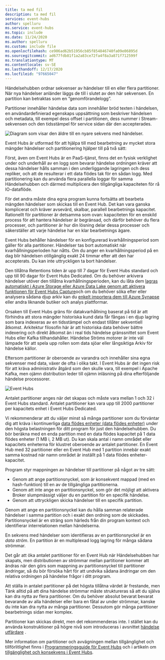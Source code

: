 ```yaml
---
title: ta med fil
description: ta med fil
services: event-hubs
author: spelluru
ms.service: event-hubs
ms.topic: include
ms.date: 11/24/2020
ms.author: spelluru
ms.custom: include file
ms.openlocfilehash: ce906ad62b51956cb85f854846740fa09e06895d
ms.sourcegitcommit: ad677fdb81f1a2a83ce72fa4f8a3a871f712599f
ms.translationtype: MT
ms.contentlocale: sv-SE
ms.lasthandoff: 12/17/2020
ms.locfileid: "97665047"
---
```

Händelsehubben ordnar sekvenser av händelser till en eller flera partitioner. När nya händelser anländer läggs de till i slutet av den här sekvensen. En partition kan betraktas som en ”genomförandelogg”.

Partitioner innehåller händelse data som innehåller bröd texten i händelsen, en användardefinierad egenskaps uppsättning som beskriver händelsen och metadata, till exempel dess offset i partitionen, dess nummer i Stream-sekvensen och den tidsstämpel för service sidan där den accepterades.

![Diagram som visar den äldre till en nyare sekvens med händelser.](./media/event-hubs-partitions/partition.png)

Event Hubs är utformad för att hjälpa till med bearbetning av mycket stora mängder händelser och partitionering hjälper till på två sätt:

Först, även om Event Hubs är en PaaS-tjänst, finns det en fysisk verklighet under och underhåll av en logg som bevarar händelse ordningen kräver att dessa händelser hålls samman i den underliggande lagringen och dess repliker, och att de resulterar i ett data flödes tak för en sådan logg. Med partitionering kan du använda flera parallella loggar för samma Händelsehubben och därmed multiplicera den tillgängliga kapaciteten för rå IO-dataflöde.

För det andra måste dina egna program kunna fortsätta att bearbeta mängden händelser som skickas till en Event Hub. Det kan vara ganska komplicerat och kräver avsevärd, skalbar, parallell bearbetnings kapacitet. Rationellt för partitioner är detsamma som ovan: kapaciteten för en enskild process för att hantera händelser är begränsad, och därför behöver du flera processer, och partitioner är hur din lösning delar dessa processer och säkerställer att varje händelse har en klar bearbetnings ägare. 

Event Hubs behåller händelser för en konfigurerad kvarhållningsperiod som gäller för alla partitioner. Händelser tas bort automatiskt när kvarhållningsperioden har nåtts. Om du anger en kvarhållningsperiod på en dag blir händelsen otillgänglig exakt 24 timmar efter att den har accepterats. Du kan inte uttryckligen ta bort händelser. 

Den tillåtna Retentions tiden är upp till 7 dagar för Event Hubs standard och upp till 90 dagar för Event Hubs Dedicated. Om du behöver arkivera händelser utöver den tillåtna kvarhållningsperioden, kan du låta dem [lagras automatiskt i Azure Storage eller Azure Data Lake genom att aktivera funktionen för Event Hubs Capture](../articles/event-hubs/event-hubs-capture-overview.md)och om du behöver söka efter eller analysera sådana djup arkiv kan du [enkelt importera dem till Azure Synapse](../articles/event-hubs/store-captured-data-data-warehouse.md) eller andra liknande butiker och analys plattformar. 

Orsaken till Event Hubs gräns för datakvarhållning baserat på tid är att förhindra att stora mängder historiska kund data får fångas i en djup lagring som bara indexeras av en tidsstämpel och endast tillåter sekventiell åtkomst. Arkitektur filosofin här är att historiska data behöver bättre indexering och direkt åtkomst än i real tids händelse gränssnittet som Event Hubs eller Kafka tillhandahåller. Händelse Ströms motorer är inte väl lämpade för att spela upp rollen som data sjöar eller långsiktiga Arkiv för händelse källor. 

Eftersom partitioner är oberoende av varandra och innehåller sina egna sekvenser med data, växer de ofta i olika takt. I Event Hubs är det ingen risk för att kräva administrativ åtgärd som den skulle vara, till exempel i Apache Kafka, men ojämn distribution leder till ojämn inläsning på dina efterföljande händelse processorer.

![Event Hubs](./media/event-hubs-partitions/multiple-partitions.png)

Antalet partitioner anges när det skapas och måste vara mellan 1 och 32 i Event Hubs standard. Antalet partitioner kan vara upp till 2000 partitioner per kapacitets enhet i Event Hubs Dedicated. 

Vi rekommenderar att du väljer minst så många partitioner som du förväntar dig att kräva i kontinuerliga [data flödes enheter (data flödes enheter)](../articles/event-hubs/event-hubs-faq.md#what-are-event-hubs-throughput-units) under den högsta belastningen för ditt program för just den händelsehubben. Du bör beräkna med en enda partition med en data flödes kapacitet på 1 data flödes enheter (1 MB i, 2 MB ut). Du kan skala antal i namn området eller kapacitets enheterna för klustret oberoende av antalet partitioner. En Event Hub med 32 partitioner eller en Event Hub med 1 partition innebär exakt samma kostnad när namn området är inställt på 1 data flödes enheter-kapacitet. 

Program styr mappningen av händelser till partitioner på något av tre sätt:

- Genom att ange partitionsnyckel, som är konsekvent mappad (med en hash-funktion) till en av de tillgängliga partitionerna. 
- Genom att inte ange en partitionsnyckel, som gör det möjligt att aktivera Broker slumpmässigt väljer du en partition för en specifik händelse.
- Genom att uttryckligen skicka händelser till en specifik partition.

Genom att ange en partitionsnyckel kan du hålla samman relaterade händelser i samma partition och i exakt den ordning som de skickades. Partitionsnyckel är en sträng som härleds från din program kontext och identifierar interrelationen mellan händelserna.

En sekvens med händelser som identifieras av en partitionsnyckel är en *data ström*. En partition är en multiplexad logg lagring för många sådana strömmar. 

Det går att öka antalet partitioner för en Event Hub när Händelsehubben har skapats, men distributionen av strömmar mellan partitioner kommer att ändras när den görs som mappning av partitionsnyckel till partitioner ändringar, så du bör försöka hårt för att undvika sådana ändringar om den relativa ordningen på händelse frågor i ditt program.

Att ställa in antalet partitioner på det högsta tillåtna värdet är frestande, men Tänk alltid på att dina händelse strömmar måste struktureras så att du själva kan dra nytta av flera partitioner. Om du behöver absolut bevarat bevarat bevarande av alla händelser eller bara en fåtal av under strömmar, kanske du inte kan dra nytta av många partitioner. Dessutom gör många partitioner bearbetnings sidan mer komplex. 

Partitioner kan skickas direkt, men det rekommenderas inte. I stället kan du använda konstruktioner på högre nivå som introduceras i avsnittet [händelse utfärdare](../articles/event-hubs/event-hubs-features.md#event-publishers) . 

Mer information om partitioner och avvägningen mellan tillgänglighet och tillförlitlighet finns i [Programmeringsguide för Event Hubs](../articles/event-hubs/event-hubs-programming-guide.md#partition-key) och i artikeln om [tillgänglighet och konsekvens i Event Hubs](../articles/event-hubs/event-hubs-availability-and-consistency.md).

